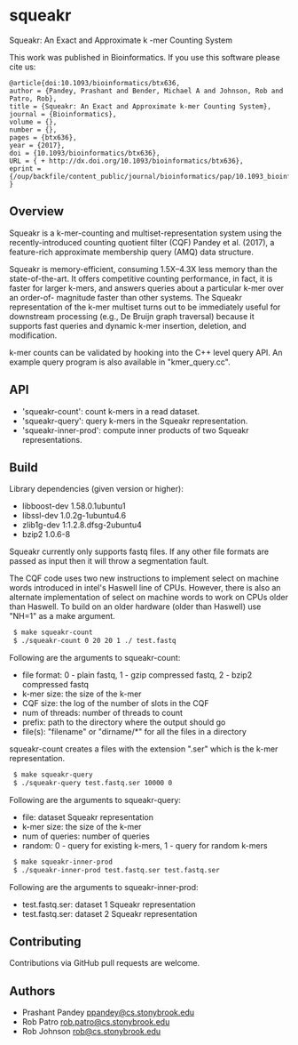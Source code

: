 # squeakr
Squeakr: An Exact and Approximate k -mer Counting System

This work was published in Bioinformatics. If you use this software please cite us:
```
@article{doi:10.1093/bioinformatics/btx636,
author = {Pandey, Prashant and Bender, Michael A and Johnson, Rob and Patro, Rob},
title = {Squeakr: An Exact and Approximate k-mer Counting System},
journal = {Bioinformatics},
volume = {},
number = {},
pages = {btx636},
year = {2017},
doi = {10.1093/bioinformatics/btx636},
URL = { + http://dx.doi.org/10.1093/bioinformatics/btx636},
eprint = {/oup/backfile/content_public/journal/bioinformatics/pap/10.1093_bioinformatics_btx636/1/btx636.pdf}
}
```

Overview
--------

Squeakr is a k-mer-counting and multiset-representation system using the
recently-introduced counting quotient filter (CQF) Pandey et al. (2017), a
feature-rich approximate membership query (AMQ) data structure.

Squeakr is memory-efficient, consuming 1.5X–4.3X less memory than the
state-of-the-art. It offers competitive counting performance, in fact, it is
faster for larger k-mers, and answers queries about a particular k-mer over an
order-of- magnitude faster than other systems. The Squeakr representation of the
k-mer multiset turns out to be immediately useful for downstream processing
(e.g., De Bruijn graph traversal) because it supports fast queries and dynamic
k-mer insertion, deletion, and modification.

k-mer counts can be validated by hooking into the C++ level query API. An
example query program is also available in "kmer_query.cc".

API
--------
* 'squeakr-count': count k-mers in a read dataset.
* 'squeakr-query': query k-mers in the Squeakr representation.
* 'squeakr-inner-prod': compute inner products of two Squeakr representations.

Build
-------

Library dependencies (given version or higher):
 - libboost-dev 1.58.0.1ubuntu1
 - libssl-dev 1.0.2g-1ubuntu4.6
 - zlib1g-dev 1:1.2.8.dfsg-2ubuntu4
 - bzip2 1.0.6-8

Squeakr currently only supports fastq files. If any other file formats are
passed as input then it will throw a segmentation fault.

The CQF code uses two new instructions to implement select on machine words
introduced in intel's Haswell line of CPUs. However, there is also an alternate
implementation of select on machine words to work on CPUs older than Haswell.
To build on an older hardware (older than Haswell) use "NH=1" as a make argument.

```bash
 $ make squeakr-count
 $ ./squeakr-count 0 20 20 1 ./ test.fastq
```

 Following are the arguments to squeakr-count:
 - file format: 0 - plain fastq, 1 - gzip compressed fastq, 2 - bzip2 compressed fastq
 - k-mer size: the size of the k-mer
 - CQF size: the log of the number of slots in the CQF
 - num of threads: number of threads to count
 - prefix: path to the directory where the output should go
 - file(s): "filename" or "dirname/*" for all the files in a directory

squeakr-count creates a files with the extension ".ser" which is the k-mer representation.

```bash
 $ make squeakr-query
 $ ./squeakr-query test.fastq.ser 10000 0
```

 Following are the arguments to squeakr-query:
 - file: dataset Squeakr representation
 - k-mer size: the size of the k-mer
 - num of queries: number of queries
 - random: 0 - query for existing k-mers, 1 - query for random k-mers

```bash
 $ make squeakr-inner-prod
 $ ./squeakr-inner-prod test.fastq.ser test.fastq.ser
```
 
 Following are the arguments to squeakr-inner-prod:
 - test.fastq.ser: dataset 1 Squeakr representation
 - test.fastq.ser: dataset 2 Squeakr representation

Contributing
------------
Contributions via GitHub pull requests are welcome.


Authors
-------
- Prashant Pandey <ppandey@cs.stonybrook.edu>
- Rob Patro <rob.patro@cs.stonybrook.edu>
- Rob Johnson <rob@cs.stonybrook.edu>

